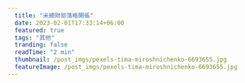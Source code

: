 ```yaml
---
  title: "米總財部落格開張"
  date: 2023-02-01T17:33:14+06:00
  featured: true
  tags: "其他"
  tranding: false
  readTime: "2 min"
  thumbnail: /post_imgs/pexels-tima-miroshnichenko-6693655.jpg
  featureImage: /post_imgs/pexels-tima-miroshnichenko-6693655.jpg
---
```



